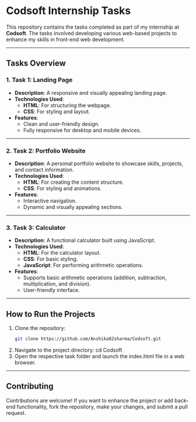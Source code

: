 # Codsoft Internship Tasks

This repository contains the tasks completed as part of my internship at **Codsoft**. The tasks involved developing various web-based projects to enhance my skills in front-end web development.

---

## Tasks Overview

### 1. **Task 1: Landing Page**
   - **Description**: A responsive and visually appealing landing page.
   - **Technologies Used**: 
     - **HTML**: For structuring the webpage.
     - **CSS**: For styling and layout.
   - **Features**:
     - Clean and user-friendly design.
     - Fully responsive for desktop and mobile devices.

---

### 2. **Task 2: Portfolio Website**
   - **Description**: A personal portfolio website to showcase skills, projects, and contact information.
   - **Technologies Used**: 
     - **HTML**: For creating the content structure.
     - **CSS**: For styling and animations.
   - **Features**:
     - Interactive navigation.
     - Dynamic and visually appealing sections.

---

### 3. **Task 3: Calculator**
   - **Description**: A functional calculator built using JavaScript.
   - **Technologies Used**: 
     - **HTML**: For the calculator layout.
     - **CSS**: For basic styling.
     - **JavaScript**: For performing arithmetic operations.
   - **Features**:
     - Supports basic arithmetic operations (addition, subtraction, multiplication, and division).
     - User-friendly interface.

---

## How to Run the Projects

1. Clone the repository:
   ```bash
   git clone https://github.com/Anshika02sharma/Codsoft.git

 2. Navigate to the project directory:
    cd Codsoft
3. Open the respective task folder and launch the index.html file in a web browser.

---

## Contributing
Contributions are welcome! If you want to enhance the project or add back-end functionality, fork the repository, make your changes, and submit a pull request.



